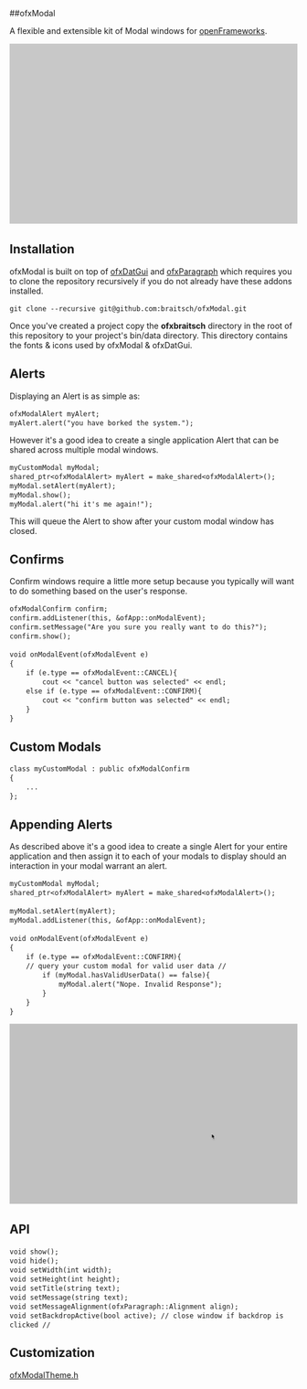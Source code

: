 ##ofxModal

A flexible and extensible kit of Modal windows for [openFrameworks](http://openframeworks.cc/).

![ofxModalAlert](./readme-imgs/ofxModalAlert.gif)

## Installation

ofxModal is built on top of [ofxDatGui](https://github.com/braitsch/ofxDatGui) and [ofxParagraph](https://github.com/braitsch/ofxParagraph) which requires you to clone the repository recursively if you do not already have these addons installed.

	git clone --recursive git@github.com:braitsch/ofxModal.git


Once you've created a project copy the **ofxbraitsch** directory in the root of this repository to your project's bin/data directory. This directory contains the fonts & icons used by ofxModal & ofxDatGui.

## Alerts
Displaying an Alert is as simple as:

	ofxModalAlert myAlert;
	myAlert.alert("you have borked the system.");

However it's a good idea to create a single application Alert that can be shared across multiple modal windows.

	myCustomModal myModal;
	shared_ptr<ofxModalAlert> myAlert = make_shared<ofxModalAlert>();
	myModal.setAlert(myAlert);
	myModal.show();
	myModal.alert("hi it's me again!");
	
This will queue the Alert to show after your custom modal window has closed.

## Confirms
Confirm windows require a little more setup because you typically will want to do something based on the user's response.

	ofxModalConfirm confirm;
	confirm.addListener(this, &ofApp::onModalEvent);
	confirm.setMessage("Are you sure you really want to do this?");
	confirm.show();
	
	void onModalEvent(ofxModalEvent e)
	{
		if (e.type == ofxModalEvent::CANCEL){
			cout << "cancel button was selected" << endl;
		else if (e.type == ofxModalEvent::CONFIRM){
			cout << "confirm button was selected" << endl;
		}
	}

## Custom Modals

	class myCustomModal : public ofxModalConfirm
	{
		...
	};

## Appending Alerts
As described above it's a good idea to create a single Alert for your entire application and then assign it to each of your modals to display should an interaction in your modal warrant an alert.

	myCustomModal myModal;
	shared_ptr<ofxModalAlert> myAlert = make_shared<ofxModalAlert>();

	myModal.setAlert(myAlert);
	myModal.addListener(this, &ofApp::onModalEvent);
	
	void onModalEvent(ofxModalEvent e)
	{
		if (e.type == ofxModalEvent::CONFIRM){
		// query your custom modal for valid user data //
			if (myModal.hasValidUserData() == false){
				myModal.alert("Nope. Invalid Response");
			}
		}
	}

![ofxModalAlert](./readme-imgs/ofxModalAutoAlert.gif)

## API

	void show();
	void hide();
	void setWidth(int width);
	void setHeight(int height);
	void setTitle(string text);
	void setMessage(string text);
	void setMessageAlignment(ofxParagraph::Alignment align);
	void setBackdropActive(bool active); // close window if backdrop is clicked //

## Customization

[ofxModalTheme.h](https://github.com/braitsch/ofxModal/blob/master/src/themes/ofxModalTheme.h)